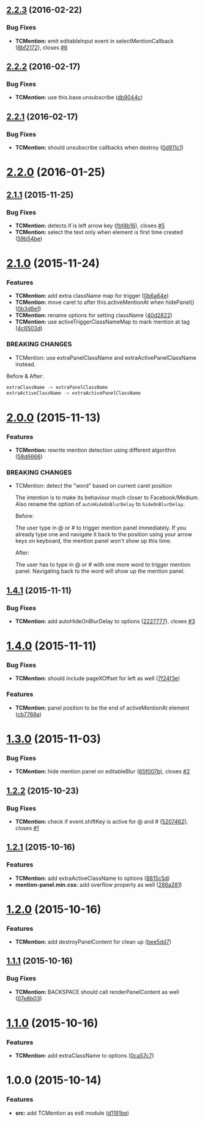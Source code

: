 <a name="2.2.3"></a>
## [2.2.3](https://github.com/tomchentw/medium-editor-tc-mention/compare/v2.2.2...v2.2.3) (2016-02-22)


### Bug Fixes

* **TCMention:** emit editableInput event in selectMentionCallback ([6bf2172](https://github.com/tomchentw/medium-editor-tc-mention/commit/6bf2172)), closes [#6](https://github.com/tomchentw/medium-editor-tc-mention/issues/6)



<a name="2.2.2"></a>
## [2.2.2](https://github.com/tomchentw/medium-editor-tc-mention/compare/v2.2.1...v2.2.2) (2016-02-17)


### Bug Fixes

* **TCMention:** use this.base.unsubscribe ([db9044c](https://github.com/tomchentw/medium-editor-tc-mention/commit/db9044c))



<a name="2.2.1"></a>
## [2.2.1](https://github.com/tomchentw/medium-editor-tc-mention/compare/v2.2.0...v2.2.1) (2016-02-17)


### Bug Fixes

* **TCMention:** should unsubscribe callbacks when destroy ([0d911c1](https://github.com/tomchentw/medium-editor-tc-mention/commit/0d911c1))



<a name="2.2.0"></a>
# [2.2.0](https://github.com/tomchentw/medium-editor-tc-mention/compare/v2.1.1...v2.2.0) (2016-01-25)




<a name="2.1.1"></a>
## [2.1.1](https://github.com/tomchentw/medium-editor-tc-mention/compare/v2.1.0...v2.1.1) (2015-11-25)


### Bug Fixes

* **TCMention:** detects if is left arrow key ([fbf4b16](https://github.com/tomchentw/medium-editor-tc-mention/commit/fbf4b16)), closes [#5](https://github.com/tomchentw/medium-editor-tc-mention/issues/5)
* **TCMention:** select the text only when element is first time created ([59b54be](https://github.com/tomchentw/medium-editor-tc-mention/commit/59b54be))



<a name="2.1.0"></a>
# [2.1.0](https://github.com/tomchentw/medium-editor-tc-mention/compare/v2.0.0...v2.1.0) (2015-11-24)


### Features

* **TCMention:** add extra className map for trigger ([0b6a64e](https://github.com/tomchentw/medium-editor-tc-mention/commit/0b6a64e))
* **TCMention:** move caret to after this.activeMentionAt when hidePanel() ([0b3d8e1](https://github.com/tomchentw/medium-editor-tc-mention/commit/0b3d8e1))
* **TCMention:** rename options for setting className ([40d2822](https://github.com/tomchentw/medium-editor-tc-mention/commit/40d2822))
* **TCMention:** use activeTriggerClassNameMap to mark mention at tag ([4c6503d](https://github.com/tomchentw/medium-editor-tc-mention/commit/4c6503d))


### BREAKING CHANGES

* TCMention: use extraPanelClassName and extraActivePanelClassName instead.

Before & After:

```js
extraClassName -> extraPanelClassName
extraActiveClassName -> extraActivePanelClassName
```



<a name="2.0.0"></a>
# [2.0.0](https://github.com/tomchentw/medium-editor-tc-mention/compare/v1.4.1...v2.0.0) (2015-11-13)


### Features

* **TCMention:** rewrite mention detection using different algorithm ([58d6666](https://github.com/tomchentw/medium-editor-tc-mention/commit/58d6666))


### BREAKING CHANGES

* TCMention: detect the "word" based on current caret position

    The intention is to make its behaviour much closer to Facebook/Medium. Also rename the option of `autoHideOnBlurDelay` to `hideOnBlurDelay`.

    Before:

    The user type in @ or # to trigger mention panel immediately. If you already type one and navigate it back to the position using your arrow keys on keyboard, the mention panel won't show up this time.

    After:

    The user has to type in @ or # with one more word to trigger mention panel. Navigating back to the word will show up the mention panel.



<a name="1.4.1"></a>
## [1.4.1](https://github.com/tomchentw/medium-editor-tc-mention/compare/v1.4.0...v1.4.1) (2015-11-11)


### Bug Fixes

* **TCMention:** add autoHideOnBlurDelay to options ([2227777](https://github.com/tomchentw/medium-editor-tc-mention/commit/2227777)), closes [#3](https://github.com/tomchentw/medium-editor-tc-mention/issues/3)



<a name="1.4.0"></a>
# [1.4.0](https://github.com/tomchentw/medium-editor-tc-mention/compare/v1.3.0...v1.4.0) (2015-11-11)


### Bug Fixes

* **TCMention:** should include pageXOffset for left as well ([7f24f3e](https://github.com/tomchentw/medium-editor-tc-mention/commit/7f24f3e))

### Features

* **TCMention:** panel position to be the end of activeMentionAt element ([cb7768a](https://github.com/tomchentw/medium-editor-tc-mention/commit/cb7768a))



<a name="1.3.0"></a>
# [1.3.0](https://github.com/tomchentw/medium-editor-tc-mention/compare/v1.2.2...v1.3.0) (2015-11-03)


### Bug Fixes

* **TCMention:** hide mention panel on editableBlur ([65f007b](https://github.com/tomchentw/medium-editor-tc-mention/commit/65f007b)), closes [#2](https://github.com/tomchentw/medium-editor-tc-mention/issues/2)



<a name="1.2.2"></a>
## [1.2.2](https://github.com/tomchentw/medium-editor-tc-mention/compare/v1.2.1...v1.2.2) (2015-10-23)


### Bug Fixes

* **TCMention:** check if event.shiftKey is active for @ and # ([5207462](https://github.com/tomchentw/medium-editor-tc-mention/commit/5207462)), closes [#1](https://github.com/tomchentw/medium-editor-tc-mention/issues/1)



<a name="1.2.1"></a>
## [1.2.1](https://github.com/tomchentw/medium-editor-tc-mention/compare/v1.2.0...v1.2.1) (2015-10-16)


### Features

* **TCMention:** add extraActiveClassName to options ([8815c5d](https://github.com/tomchentw/medium-editor-tc-mention/commit/8815c5d))
* **mention-panel.min.css:** add overflow property as well ([286a281](https://github.com/tomchentw/medium-editor-tc-mention/commit/286a281))



<a name="1.2.0"></a>
# [1.2.0](https://github.com/tomchentw/medium-editor-tc-mention/compare/v1.1.1...v1.2.0) (2015-10-16)


### Features

* **TCMention:** add destroyPanelContent for clean up ([bee5dd7](https://github.com/tomchentw/medium-editor-tc-mention/commit/bee5dd7))



<a name="1.1.1"></a>
## [1.1.1](https://github.com/tomchentw/medium-editor-tc-mention/compare/v1.1.0...v1.1.1) (2015-10-16)


### Bug Fixes

* **TCMention:** BACKSPACE should call renderPanelContent as well ([07e8b03](https://github.com/tomchentw/medium-editor-tc-mention/commit/07e8b03))



<a name="1.1.0"></a>
# [1.1.0](https://github.com/tomchentw/medium-editor-tc-mention/compare/v1.0.0...v1.1.0) (2015-10-16)


### Features

* **TCMention:** add extraClassName to options ([0ca57c7](https://github.com/tomchentw/medium-editor-tc-mention/commit/0ca57c7))



<a name="1.0.0"></a>
# 1.0.0 (2015-10-14)


### Features

* **src:** add TCMention as es6 module ([d1191be](https://github.com/tomchentw/medium-editor-tc-mention/commit/d1191be))



